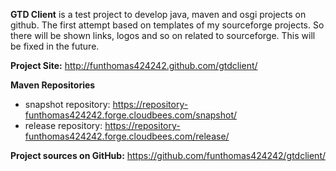 **GTD Client** is a test project to develop java, maven and osgi projects on github.
The first attempt based on templates of my sourceforge projects. So there 
will be shown links, logos and so on related to sourceforge. This will be fixed
in the future.


**Project Site:** http://funthomas424242.github.com/gtdclient/

**Maven Repositories**

 - snapshot repository: https://repository-funthomas424242.forge.cloudbees.com/snapshot/
 - release repository: https://repository-funthomas424242.forge.cloudbees.com/release/

**Project sources on GitHub:** https://github.com/funthomas424242/gtdclient/

